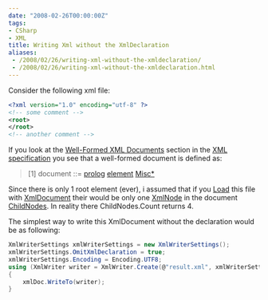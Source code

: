 ```yaml
---
date: "2008-02-26T00:00:00Z"
tags:
- CSharp
- XML
title: Writing Xml without the XmlDeclaration
aliases:
 - /2008/02/26/writing-xml-without-the-xmldeclaration/
 - /2008/02/26/writing-xml-without-the-xmldeclaration.html
---
```

Consider the following xml file:

```xml
<?xml version="1.0" encoding="utf-8" ?>
<!-- some comment -->
<root>
</root>
<!-- another comment -->
```

If you look at the [Well-Formed XML Documents](http://www.w3.org/TR/REC-xml/#sec-well-formed) section in the [XML specification](http://www.w3.org/TR/REC-xml/) you see that a well-formed document is defined as:

> [1] document ::= [prolog](http://www.w3.org/TR/REC-xml/#NT-prolog) [element](http://www.w3.org/TR/REC-xml/#NT-element) [Misc*](http://www.w3.org/TR/REC-xml/#NT-Misc) 

Since there is only 1 root element (ever), i assumed that if you [Load](http://msdn2.microsoft.com/en-us/library/system.xml.xmldocument.load.aspx) this file with [XmlDocument](http://msdn2.microsoft.com/en-us/library/system.xml.xmldocument.aspx) their would be only one [XmlNode](http://msdn2.microsoft.com/en-us/library/system.xml.xmlnode.aspx) in the document [ChildNodes](http://msdn2.microsoft.com/en-us/library/system.xml.xmlnode.childnodes.aspx). In reality there ChildNodes.Count returns 4.

The simplest way to write this XmlDocument without the declaration would be as following:

```csharp
XmlWriterSettings xmlWriterSettings = new XmlWriterSettings();
xmlWriterSettings.OmitXmlDeclaration = true;
xmlWriterSettings.Encoding = Encoding.UTF8;
using (XmlWriter writer = XmlWriter.Create(@"result.xml", xmlWriterSettings))
{
	xmlDoc.WriteTo(writer);
}
```
